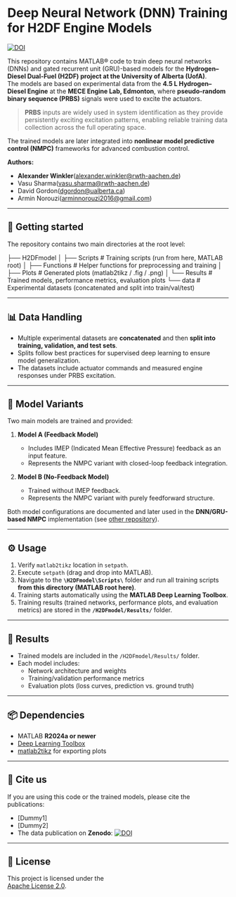 # Deep Neural Network (DNN) Training for H2DF Engine Models

[![DOI](https://zenodo.org/badge/66250946.svg)](https://zenodo.org/badge/latestdoi/66250946)

This repository contains MATLAB® code to train deep neural networks (DNNs) and gated recurrent unit (GRU)-based models for the **Hydrogen–Diesel Dual-Fuel (H2DF) project at the University of Alberta (UofA)**.  
The models are based on experimental data from the **4.5 L Hydrogen–Diesel Engine** at the **MECE Engine Lab, Edmonton**, where **pseudo-random binary sequence (PRBS)** signals were used to excite the actuators.  

> **PRBS** inputs are widely used in system identification as they provide persistently exciting excitation patterns, enabling reliable training data collection across the full operating space.  

The trained models are later integrated into **nonlinear model predictive control (NMPC)** frameworks for advanced combustion control.  

**Authors:** 
- **Alexander Winkler**(alexander.winkler@rwth-aachen.de)
- Vasu Sharma(vasu.sharma@rwth-aachen.de)
- David Gordon(dgordon@ualberta.ca)
- Armin Norouzi(arminnorouzi2016@gmail.com)                     

---

## 🚀 Getting started

The repository contains two main directories at the root level:

├── H2DFmodel
│ ├── Scripts # Training scripts (run from here, MATLAB root)
│ ├── Functions # Helper functions for preprocessing and training
│ ├── Plots # Generated plots (matlab2tikz / .fig / .png)
│ └── Results # Trained models, performance metrics, evaluation plots
└── data # Experimental datasets (concatenated and split into train/val/test)


---

## 📊 Data Handling

- Multiple experimental datasets are **concatenated** and then **split into training, validation, and test sets**.  
- Splits follow best practices for supervised deep learning to ensure model generalization.  
- The datasets include actuator commands and measured engine responses under PRBS excitation.  

---

## 🧠 Model Variants

Two main models are trained and provided:  

1. **Model A (Feedback Model)**  
   - Includes IMEP (Indicated Mean Effective Pressure) feedback as an input feature.  
   - Represents the NMPC variant with closed-loop feedback integration.  

2. **Model B (No-Feedback Model)**  
   - Trained without IMEP feedback.  
   - Represents the NMPC variant with purely feedforward structure.  

Both model configurations are documented and later used in the **DNN/GRU-based NMPC** implementation (see [other repository](LINK)).  

---

## ⚙️ Usage

1. Verify `matlab2tikz` location in `setpath`.  
2. Execute `setpath` (drag and drop into MATLAB).  
3. Navigate to the **`\H2DFmodel\Scripts\`** folder and run all training scripts **from this directory (MATLAB root here)**.  
4. Training starts automatically using the **MATLAB Deep Learning Toolbox**.  
5. Training results (trained networks, performance plots, and evaluation metrics) are stored in the **`/H2DFmodel/Results/`** folder.  

---

## 📂 Results

- Trained models are included in the `/H2DFmodel/Results/` folder.  
- Each model includes:
  - Network architecture and weights  
  - Training/validation performance metrics  
  - Evaluation plots (loss curves, prediction vs. ground truth)  

---

## 📦 Dependencies

- MATLAB **R2024a or newer**  
- [Deep Learning Toolbox](https://de.mathworks.com/products/deep-learning.html)  
- [matlab2tikz](https://github.com/matlab2tikz/matlab2tikz) for exporting plots  

---

## 📑 Cite us

If you are using this code or the trained models, please cite the publications:  

- [Dummy1]  
- [Dummy2]  
- The data publication on **Zenodo**:
[![DOI](https://zenodo.org/badge/66250946.svg)](https://zenodo.org/badge/latestdoi/66250946)

---

## 📜 License

This project is licensed under the  
[Apache License 2.0](https://www.apache.org/licenses/LICENSE-2.0.txt).  
